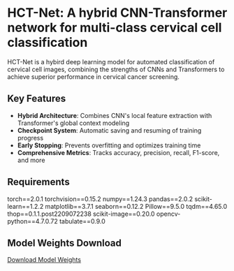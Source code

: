 # HCT-Net: A hybrid CNN-Transformer network for multi-class cervical cell classification

HCT-Net is a hybird deep learning model for automated classification of cervical cell images, combining the strengths of CNNs and Transformers to achieve superior performance in cervical cancer screening.

## Key Features

- **Hybrid Architecture**: Combines CNN's local feature extraction with Transformer's global context modeling
- **Checkpoint System**: Automatic saving and resuming of training progress
- **Early Stopping**: Prevents overfitting and optimizes training time
- **Comprehensive Metrics**: Tracks accuracy, precision, recall, F1-score, and more

## Requirements
torch==2.0.1
torchvision==0.15.2
numpy==1.24.3
pandas==2.0.2
scikit-learn==1.2.2
matplotlib==3.7.1
seaborn==0.12.2
Pillow==9.5.0
tqdm==4.65.0
thop==0.1.1.post2209072238
scikit-image==0.20.0
opencv-python==4.7.0.72
tabulate==0.9.0

## Model Weights Download
[Download Model Weights](https://drive.google.com/file/d/1DLmlOO7LbL1-Zf4f5g-qvkyxaFZwlZeG/view?usp=drive_link)




